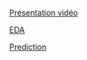 [Présentation vidéo](https://share.vidyard.com/watch/HfUEcomxEBg2kypear697j?)

[EDA](https://tweets-sentiment-analysis.herokuapp.com)

[Prediction](https://share.vidyard.com/watch/HfUEcomxEBg2kypear697j?)
